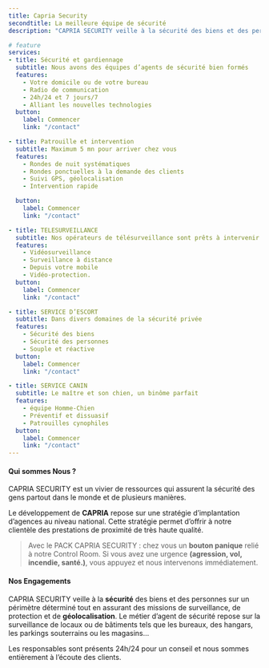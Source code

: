 ```yaml
---
title: Capria Security
secondtitle: La meilleure équipe de sécurité
description: "CAPRIA SECURITY veille à la sécurité des biens et des personnes sur un périmètre déterminé. Les responsables sont présents 24h/24 pour un conseil et nous sommes entièrement à l’écoute des clients."

# feature
services:
- title: Sécurité et gardiennage
  subtitle: Nous avons des équipes d’agents de sécurité bien formés
  features:
    - Votre domicile ou de votre bureau
    - Radio de communication
    - 24h/24 et 7 jours/7
    - Alliant les nouvelles technologies
  button:
    label: Commencer
    link: "/contact"

- title: Patrouille et intervention
  subtitle: Maximum 5 mn pour arriver chez vous
  features:
    - Rondes de nuit systématiques
    - Rondes ponctuelles à la demande des clients
    - Suivi GPS, géolocalisation
    - Intervention rapide

  button:
    label: Commencer
    link: "/contact"

- title: TELESURVEILLANCE
  subtitle: Nos opérateurs de télésurveillance sont prêts à intervenir 24h/24, 7j/7
  features:
    - Vidéosurveillance
    - Surveillance à distance
    - Depuis votre mobile
    - Vidéo-protection.
  button:
    label: Commencer
    link: "/contact"

- title: SERVICE D’ESCORT
  subtitle: Dans divers domaines de la sécurité privée
  features:
    - Sécurité des biens
    - Sécurité des personnes
    - Souple et réactive
  button:
    label: Commencer
    link: "/contact"

- title: SERVICE CANIN
  subtitle: Le maître et son chien, un binôme parfait
  features:
    - équipe Homme-Chien
    - Préventif et dissuasif
    - Patrouilles cynophiles
  button:
    label: Commencer
    link: "/contact"
---
```

#### Qui sommes Nous ?
CAPRIA SECURITY est un vivier de ressources qui assurent la sécurité des gens partout dans le monde et de plusieurs manières.

Le développement de **CAPRIA** repose sur une stratégie d’implantation d’agences au niveau national. Cette stratégie permet d’offrir à notre clientèle des prestations de proximité de très haute qualité.

> Avec le PACK CAPRIA SECURITY : chez vous un **bouton panique** relié à notre Control Room. Si vous avez une urgence **(agression, vol, incendie, santé.)**, vous appuyez et nous intervenons immédiatement.


#### Nos Engagements
CAPRIA SECURITY veille à la **sécurité** des biens et des personnes sur un périmètre déterminé tout en assurant des missions de surveillance, de protection et de **géolocalisation**. Le métier d’agent de sécurité repose sur la surveillance de locaux ou de bâtiments tels que les bureaux, des hangars, les parkings souterrains ou les magasins…

Les responsables sont présents 24h/24 pour un conseil et nous sommes entièrement à l’écoute des clients.
